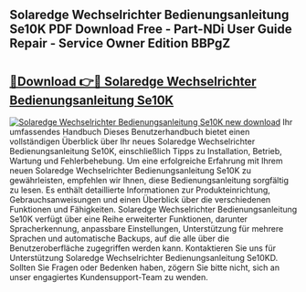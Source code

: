 ## Solaredge Wechselrichter Bedienungsanleitung Se10K PDF Download Free - Part-NDi User Guide Repair - Service Owner Edition BBPgZ

# <h2><a href="http://df5q2qi.blite.top/?on=Solaredge+Wechselrichter+Bedienungsanleitung+Se10K">🔗Download 👉🔴 Solaredge Wechselrichter Bedienungsanleitung Se10K</a></h2>

[![Solaredge Wechselrichter Bedienungsanleitung Se10K new download](https://i.imgur.com/lujVjoI.png)](http://df5q2qi.blite.top/?on=Solaredge+Wechselrichter+Bedienungsanleitung+Se10K)
Ihr umfassendes Handbuch Dieses Benutzerhandbuch bietet einen vollständigen Überblick über Ihr neues Solaredge Wechselrichter Bedienungsanleitung Se10K, einschließlich Tipps zu Installation, Betrieb, Wartung und Fehlerbehebung. Um eine erfolgreiche Erfahrung mit Ihrem neuen Solaredge Wechselrichter Bedienungsanleitung Se10K zu gewährleisten, empfehlen wir Ihnen, diese Bedienungsanleitung sorgfältig zu lesen. Es enthält detaillierte Informationen zur Produkteinrichtung, Gebrauchsanweisungen und einen Überblick über die verschiedenen Funktionen und Fähigkeiten. Solaredge Wechselrichter Bedienungsanleitung Se10K verfügt über eine Reihe erweiterter Funktionen, darunter Spracherkennung, anpassbare Einstellungen, Unterstützung für mehrere Sprachen und automatische Backups, auf die alle über die Benutzeroberfläche zugegriffen werden kann. Kontaktieren Sie uns für Unterstützung Solaredge Wechselrichter Bedienungsanleitung Se10KD. Sollten Sie Fragen oder Bedenken haben, zögern Sie bitte nicht, sich an unser engagiertes Kundensupport-Team zu wenden.
